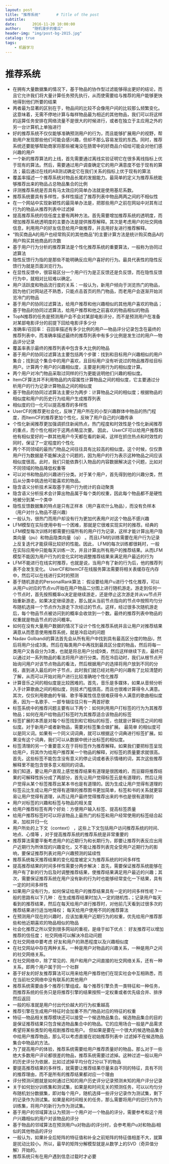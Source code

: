 ```yaml
---
layout: post
title: "推荐系统"       # Title of the post
subtitle:
date:       2016-11-20 10:00:00
author:     "随机漫步的傻瓜"
header-img: "img/post-bg-2015.jpg"
catalog: true
tags:
    - 机器学习
---
```


# 推荐系统

- 在拥有大量数据集的情况下，基于物品的协作型过滤能够得出更好的结论，而且它允许我们将大量计算任务预先执行，从而使需要给与推荐的用户能够更快地得到他们所要的结果
- 两者最为显著的区别在于，物品间的比较不会像用户间的比较那么频繁变化。这意味着，无需不停地计算与每样物品最为相近的其他物品，我们可以将这样的运算任务安排在网络流量不是很大的时候进行，或者在独立于主应用之外的另一台计算机上单独进行
- 好的推荐系统不仅仅能够准确预测用户的行为，而且能够扩展用户的视野，帮助用户发现那些他们可能会感兴趣，但却不那么容易发现的东西。同时，推荐系统还要能够帮助商家将那些被淹没在肠胃中的好商品介绍给可能会对他们感兴趣的用户
- 一个新的推荐算法的上线，首先需要通过离线实验证明它在很多离线指标上优于现有的算法。然后，需要通过用户调查确定它的用户满意度不低于现有的算法；最后通过在线的AB测试确定它在我们关系的指标上优于现有的算法
- 覆盖率描述一个推荐系统对物品长尾的发掘能力。最简单的定义为推荐系统能够推荐出来的物品占总物品集合的比例
- 评测推荐系统是否具有马太效应的简单办法就是使用基尼系数。
- 推荐系统要具有多样性，多样性描述了推荐列表中物品两两之间的不相似性
- 在一个网站中实现新颖性的最简单办法是，把那些用户之前在网站中对其有过行为的物品从推荐列表中过滤掉
- 提高推荐系统的信任度主要有两种方法。首先需要增加推荐系统的透明度，而增加推荐系统透明度的主要办法是提供推荐解释。其次是考虑用户的社交网络信息，利用用户的好友信息给用户做推荐，并且用好友进行推荐解释。
- “购买商品A的用户也经常购买的其他商品”的主要计算方法是统计购买商品A的用户购买其他商品的次数
- 基于用户行为分析的推荐算法是个性化推荐系统的重要算法，一般称为协同过滤算法
- 隐性反馈行为指的是那些不能明确反应用户喜好的行为。最具代表性的隐性反馈行为就是页面浏览行为。
- 在显性反馈中，很容易区分一个用户行为是正反馈还是负反馈，而在隐性反馈行为中，就相对比较难以确定。
- 用户活跃度和物品流行度的关系：一般认为，新用户倾向于浏览热门的物品，因为他们对网站还不熟悉，只能点击首页的热门物品，而老用户会逐渐开始浏览冷门的物品
- 基于用户的协同过滤算法，给用户推荐和他兴趣相似的其他用户喜欢的物品；基于物品的协同过滤算法，给用户推荐和他之前喜欢的物品相似的物品
- TopN推荐的任务是预测用户会不会对某部电影评分，而不是预测用户在准备对某部电影评分的前提下回给电影评多少分
- 准确率/召回率： 召回率描述有多少比例的用户—物品评分记录包含在最终的推荐列表中，而准确率描述最终的推荐列表中有多少比例是发生过的用户—物品评分记录
- 覆盖率表示最终的推荐列表中包含多大比例的物品
- 基于用户的协同过滤算法主要包括两个步骤：找到和目标用户兴趣相似的用户集合；找到这个集合中的用户喜欢，且目标用户没有听说过的物品推荐给目标用户。计算两个用户的兴趣相似度，主要是利用行为的相似度计算。
- 两个用户对冷门物品采取过同样的行为更能说明他们兴趣的相似度。
- ItemCF算法并不利用物品的内容属性计算物品之间的相似度，它主要通过分析用户的行为记录计算物品之间的相似度
- 基于物品的协同过滤算法主要分为两步：计算物品之间的相似度；根据物品的相似度和用户的历史行为给用户生成推荐列表
- 相似度的归一化可以提高推荐的多样性
- UserCF的推荐更社会化，反映了用户所在的小型兴趣群体中物品的热门程度，而ItemCF的推荐更加个性化，反映了用户自己的兴趣传承
- 个性化新闻推荐更加强调抓住新闻热点，热门程度和时效性是个性化新闻推荐的重点，而个性化相对于这两点略显次要。 因此， UserCF可以给用户推荐和他有相似爱好的一群其他用户今天都在看的新闻，这样在抓住热点和时效性的同时，保证了一定程度的个性化
- 两个不同领域的最热门物品之间往往具有比较高的相似度。这个时候，仅仅靠用户行为数据是不能解决这个问题的，因为用户的行为表示这种物品之间应该相似度很高。此时，我们只能依靠引入物品的内容数据解决这个问题，比如对不同领域的物品降低权重等
- 可以对书和物品的兴趣进行分类。对于某个用户，首先得到他的兴趣分类，然后从分类中挑选他可能喜欢的物品。
- 隐含语义分析技术采取基于用户行为统计的自动聚类
- 隐含语义分析技术会计算出物品属于每个类的权重，因此每个物品都不是硬性地被分到某一个类中
- 隐性反馈数据集的特点是只有正样本（用户喜欢什么物品），而没有负样本（用户对什么物品不感兴趣）
- 一般认为，很热门而用户却没有行为更加代表用户对这个物品不感兴趣
- LFM模型在实际使用中有一个困难，那就是它很难实现实时的推荐。经典的LFM模型每次训练时都需要扫描所有的用户行为记录，这样才能计算出用户隐类向量（pu）和物品隐类向量（qi） 。而且LFM的训练需要在用户行为记录上反复迭代才能获得比较好的性能。因此， LFM的每次训练都很耗时，一般在实际应用中只能每天训练一次，并且计算出所有用户的推荐结果。从而LFM模型不能因为用户行为的变化实时地调整推荐结果来满足用户最近的行为
- LFM不能进行在线实时推荐，也就是说，当用户有了新的行为后，他的推荐列表不会发生变化。 UserCF和ItemCF在线服务算法需要将相关表缓存在内存中，然后可以在线进行实时的预测
- 基于随机游走的PersonalRank算法： 假设要给用户u进行个性化推荐，可以从用户u对应的节点vu开始在用户物品二分图上进行随机游走。游走到任何一个节点时，首先按照概率α决定是继续游走，还是停止这次游走并从vu节点开始重新游走。如果决定继续游走，那么就从当前节点指向的节点中按照均匀分布随机选择一个节点作为游走下次经过的节点。这样，经过很多次随机游走后，每个物品节点被访问到的概率会收敛到一个数。最终的推荐列表中物品的权重就是物品节点的访问概率。
- 如何在没有大量用户数据的情况下设计个性化推荐系统并且让用户对推荐结果满意从而愿意使用推荐系统，就是冷启动的问题
- Nadav Golbandi的算法首先会从所有用户中找到具有最高区分度的物品i，然后将用户分成3类。然后在每类用户中再找到最具区分度的物品，然后将每一类用户又各自分为3类，也就是将总用户分成9类，然后这样继续下去，最终可以通过对一系列物品的看法将用户进行分类。而在冷启动时，我们从根节点开始询问用户对该节点物品的看法，然后根据用户的选择将用户放到不同的分枝，直到进入最后的叶子节点，此时我们就已经对用户的兴趣有了比较清楚的了解，从而可以开始对用户进行比较准确地个性化推荐
- 计算音乐之间的相似度是比较困难的。首先，音乐是多媒体，如果从音频分析入手计算歌曲之间的相似度，则技术门槛很高，而且也很难计算得令人满意。其次，仅仅利用歌曲的专辑、歌手等属性信息很难获得令人满意的歌曲相似度表，因为一名歌手、一部专辑往往只有一两首好歌
- 标签系统中的推荐问题主要有以下两个：如何利用用户打标签的行为为其推荐物品；如何在用户给物品打标签时为其推荐适合该物品的标签
- 标签扩展的本质是对每个标签找到和它相似的标签，也就是计算标签之间的相似度。对于新用户或者新物品，需要对标签集合做扩展。 最简单
的相似度可以是同义词。如果有一个同义词词典，就可以根据这个词典进行标签扩展。如果没有这个词典，我们可以从数据中统计出标签的相似度。
- 标签清理的另一个重要意义在于将标签作为推荐解释。如果我们要把标签呈现给用户，将其作为给用户推荐某一个物品的解释，对标签的质量要求就很高。首先，这些标签不能包含没有意义的停止词或者表示情绪的词，其次这些推荐解释里不能包含很多意义相同的词语。
- 我们知道，要让用户直观上感觉推荐结果有道理是很困难的，而豆瓣将推荐结果的可解释性拆分成了两部分，首先让用户觉得标签云是有道理的，然后让用户觉得从某个标签推荐出某本书也是有道理的。因为生成让用户觉得有道理的标签云比生成让用户觉得有道理的推荐图书更加简单，标签和书的关系就更容易让用户觉得有道理，从而让用户最终觉得推荐出来的书也是很有道理的
- 用户对标签的兴趣和标签与物品的相关度
- 给用户推荐标签有两个好处：方便用户输入标签、提高标签质量
- 给用户推荐标签时可以将该物品上最热门的标签和用户经常使用的标签结合起来，加权并归一化
- 用户所处的上下文（context） ，这些上下文包括用户访问推荐系统的时间、地点、心情等 ，对于提高推荐系统的推荐系统是非常重要的
- 推荐算法需要平衡考虑用户的近期行为和长期行为，即要让推荐列表反应出用户近期行为所体现的兴趣变化，又不能让推荐列表完全受用户近期行为的影响，要保证推荐列表对用户兴趣预测的延续性
- 推荐系统每天推荐结果的变化程度被定义为推荐系统的时间多样性
- 提高推荐结果的时间多样性需要分两步解决：首先，需要保证推荐系统能够在用户有了新的行为后及时调整推荐结果，使推荐结果满足用户最近的兴趣；其次，需要保证推荐系统在用户没有新的行为时也能够经常变化一下结果，具有一定的时间多样性
- 如果用户没有行为，如何保证给用户的推荐结果具有一定的时间多样性呢？一般的思路有以下几种： 在生成推荐结果时加入一定的随机性、；记录用户每天看到的推荐结果，然后在每天给用户进行推荐时，对他前几天看到过很多次的推荐结果进行适当地降权； 每天给用户使用不同的推荐算法
- 在预测用户现在的兴趣时，应该加重用户近期行为的权重，优先给用户推荐那些和他近期喜欢的物品相似的物品
- 社会化推荐之所以受到很多网站的重视，是缘于如下优点： 好友推荐可以增加推荐的信任度； 社交网络可以解决冷启动问题
- 在社交网络中要考虑 好友和用户的熟悉程度以及兴趣相似度
- 在社交网站中存在两种关系，一种是用户对物品的兴趣关系，一种是用户之间的社交网络关系。
- 在社交网络中，除了常见的、用户和用户之间直接的社交网络关系，还有一种关系，即两个用户属于同一个社群
- 基于好友的好友推荐算法可以用来给用户推荐他们在现实社会中互相熟悉，而在当前社交网络中没有联系的其他用户
- 推荐系统需要由多个推荐引擎组成，每个推荐引擎负责一类特征和一种任务，而推荐系统的任务只是将推荐引擎的结果按照一定权重或者优先级合并、排序然后返回
- 一般的标准就是用户付出代价越大的行为权重越高
- 推荐引擎在生成用户特征时会加重不热门物品对应的特征的权重
- 特征—物品相关推荐模块还可以接受一个候选物品集合。候选物品集合的目的是保证推荐结果只包含候选物品集合中的物品。它的应用场合一般是产品需求希望将某些类型的电视剧推荐给用户。 但如果是要在一个很大的候选物品集合中给用户推荐物品，那么可以考虑直接在初始推荐列表中
过滤掉不在候选物品集合中物品的方法。
- 为了提高用户的体验，推荐系统需要给用户推荐质量好的物品，那么对于一些绝大多数用户评论都很差的物品，推荐系统需要过滤掉。这种过滤一般以用户的历史评分为依据，比如过滤掉平均分在2分以下的物品
- 要提高推荐结果的多样性，就需要让推荐结果尽量来自不同的特征，具有不同的推荐理由，而不是所有的推荐结果都对应一个理由
- 评分预测问题就是如何通过已知的用户历史评分记录预测未知的用户评分记录
- 关于如何划分训练集和测试集，如果是和时间无关的预测任务，可以以均匀分布随机划分数据集，即对每个用户，随机选择一些评分记录作为测试集，剩下的记录作为测试集。如果是和时间相关的任务，那么需要将用户的旧行为作为训练集，将用户的新行为作为测试集。
- 基于用户的邻域算法认为预测一个用户对一个物品的评分，需要参考和这个用户兴趣相似的用户对该物品的评分
- 基于物品的邻域算法在预测用户u对物品i的评分时，会参考用户u对和物品i相似的其他物品的评分
- 一般认为，如果补全后矩阵的特征值和补全之前矩阵的特征值相差不大，就算是扰动比较小。所以，最早的矩阵分解模型就是从数学上的SVD（奇异值分解）开始的。
- 推荐系统只有在用户遇到信息过载时才必要
